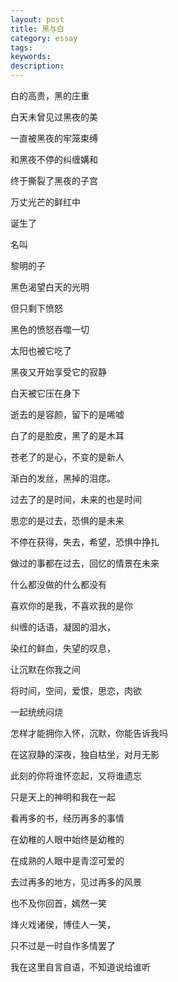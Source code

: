 ```yaml
---
layout: post
title: 黑与白
category: essay
tags: 
keywords: 
description: 
---
```




白的高贵，黑的庄重

白天未曾见过黑夜的美

一直被黑夜的牢笼束缚

和黑夜不停的纠缠媾和

终于撕裂了黑夜的子宫

万丈光芒的鲜红中

诞生了

名叫

黎明的子


黑色渴望白天的光明

但只剩下愤怒

黑色的愤怒吞噬一切

太阳也被它吃了

黑夜又开始享受它的寂静

白天被它压在身下


逝去的是容颜，留下的是唏嘘

白了的是脸皮，黑了的是木耳

苍老了的是心，不变的是新人

渐白的发丝，黑掉的泪痣。

过去了的是时间，未来的也是时间

思恋的是过去，恐惧的是未来

不停在获得，失去，希望，恐惧中挣扎

做过的事都在过去，回忆的情景在未来

什么都没做的什么都没有

喜欢你的是我，不喜欢我的是你

纠缠的话语，凝固的泪水，

染红的鲜血，失望的叹息，

让沉默在你我之间

将时间，空间，爱恨，思恋，肉欲

一起统统闷烧

怎样才能拥你入怀，沉默，你能告诉我吗

在这寂静的深夜，独自枯坐，对月无影

此刻的你将谁怀恋起，又将谁遗忘

只是天上的神明和我在一起

看再多的书，经历再多的事情

在幼稚的人眼中始终是幼稚的

在成熟的人眼中是青涩可爱的

去过再多的地方，见过再多的风景

也不及你回首，嫣然一笑

烽火戏诸侯，博佳人一笑，

只不过是一时自作多情罢了

我在这里自言自语，不知道说给谁听


